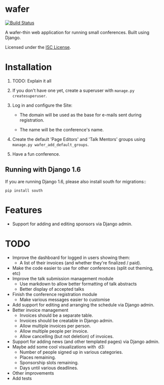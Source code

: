 wafer
=====

[![Build Status](https://travis-ci.org/CTPUG/wafer.png?branch=master)](https://travis-ci.org/CTPUG/wafer)

A wafer-thin web application for running small conferences. Built using Django.

Licensed under the [ISC License](LICENSE).

Installation
============

1. TODO: Explain it all

2. If you don't have one yet, create a superuser with
   ``manage.py createsuperuser``.

3. Log in and configure the Site:

   * The domain will be used as the base for e-mails sent during
     registration.

   * The name will be the conference's name.

4. Create the default 'Page Editors' and 'Talk Mentors' groups using
   ``manage.py wafer_add_default_groups``.

5. Have a fun conference.

Running with Django 1.6
-----------------------

If you are running Django 1.6, please also install south for migrations::

    pip install south

Features
========

* Support for adding and editing sponsors via Django admin.


TODO
====

* Improve the dashboard for logged in users showing them:
  * A list of their invoices (and whether they're finalized / paid).
* Make the code easier to use for other conferences (split out theming, etc)
* Improve the talk submission management module
  * Use markdown to allow better formatting of talk abstracts
  * Better display of accepted talks
* Finish the conference registration module
  * Make various messages easier to customise
* Add support for editing and arranging the schedule via Django admin.
* Better invoice management
  * Invoices should be a separate table.
  * Invoices should be creatable in Django admin.
  * Allow multiple invoices per person.
  * Allow multiple people per invoice.
  * Allow cancelling (but not deletion) of invoices.
* Support for adding news (and other templated pages) via Django admin.
* Maybe add some cool visualizations with  d3:
  * Number of people signed up in various categories.
  * Places remaining.
  * Sponsorship slots remaining.
  * Days until various deadlines.
* Other improvements
* Add tests

